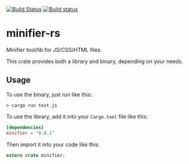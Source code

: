 [![Build Status](https://api.travis-ci.org/GuillaumeGomez/minifier-rs.png?branch=master)](https://travis-ci.org/GuillaumeGomez/minifier-rs) [![Build status](https://ci.appveyor.com/api/projects/status/5bj86vqsah7927tc?svg=true)](https://ci.appveyor.com/project/GuillaumeGomez/minifier-rs)

# minifier-rs

Minifier tool/lib for JS/CSS/HTML files.

This crate provides both a library and binary, depending on your needs.

## Usage

To use the binary, just run like this:

```
> cargo run test.js
```

To use the library, add it into your `Cargo.toml` file like this:

```toml
[dependencies]
minifier = "0.0.1"
```

Then import it into your code like this:

```rust
extern crate minifier;
```
